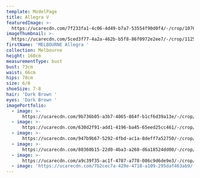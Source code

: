 ```yaml
---
template: ModelPage
title: Allegra V
featuredImage: >-
  https://ucarecdn.com/7f233fa1-4c06-4d49-b7a7-53554f90d0f4/-/crop/1076x895/0,116/-/preview/
imageThumbnail: >-
  https://ucarecdn.com/5ced3f77-4a2a-462b-b5f8-86f0972e2ee7/-/crop/1125x1398/0,51/-/preview/
firstName: 'MELBOURNE Allegra '
collection: Melbourne
height: 160cm
measurementType: bust
bust: 73cm
waist: 66cm
hips: 78cm
size: 6/8
shoeSize: 7-8
hair: 'Dark Brown '
eyes: 'Dark Brown '
imagePortfolio:
  - image: >-
      https://ucarecdn.com/9b736b05-a3b7-4065-864f-b1cf6d39a13e/-/crop/945x1343/6,28/-/preview/
  - image: >-
      https://ucarecdn.com/630d2f91-add1-4196-ba45-65eed25cc461/-/crop/1125x1394/0,58/-/preview/
  - image: >-
      https://ucarecdn.com/947b9b67-5292-4fbd-ac1a-8deff7a52750/-/crop/1125x1400/0,62/-/preview/
  - image: >-
      https://ucarecdn.com/80360b15-22d0-4ba3-a268-d6a18524dd00/-/crop/799x1008/161,18/-/preview/
  - image: >-
      https://ucarecdn.com/a9c39f35-ac1f-4787-a778-086c9d6de9e3/-/crop/795x1004/163,14/-/preview/
  - image: 'https://ucarecdn.com/7b2cec7a-429e-4718-a109-295daf463ab9/'
---
```


